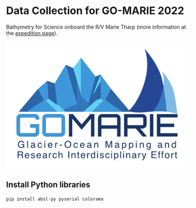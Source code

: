 # Data Collection for GO-MARIE 2022
Bathymetry for Science onboard the R/V Marie Tharp (more information at the [expedition page](https://www.oceanresearchproject.org/go-marie/)).

<p align="center">
  <img src="images/logo_GoMarie.png" />
</p>

## Install Python libraries

```bash
pip install absl-py pyserial colorama
```